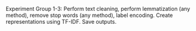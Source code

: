 Experiment Group 1-3: Perform text cleaning, perform lemmatization (any method), remove stop words (any method), label encoding. Create representations using TF-IDF. Save outputs.
